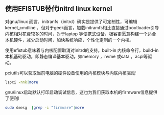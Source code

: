 ##                    使用EFISTUB替代initrd linux kernel

   对gnu/linux 而言，initranfs（initrd）确实是提供了可定制性，可编辑kernel_cmdline ，但对于geek而言，加载initramfs相比直接通过bootloader引导内核相对花费较多的时间，对于laptop 等便携式设备，极客更愿意构建一个适合本机硬件，减少启动时间，加快系统响应，个性化定制的一个内核。

  使用efistub意味着与内核配置取消对initrd的支持，built-in 内核命令行，build-in本机基础驱动，即静态编译基本驱动，如memory ，nvme 或sata ，acpi等驱动。

   pciutils可以获取当前电脑的硬件设备使用的内核模块与内联内核驱动!

```bash
lspci -nnk|more
```

  gnu/linux启动默认打印启动调试信息，这也为我们获取本机的firmware信息提供了便利!

```bash
sudo dmesg  |grep -i "firmware"|more
```



